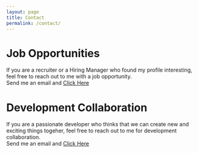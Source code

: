 ```yaml
---
layout: page
title: Contact
permalink: /contact/
---
```


# Job Opportunities 
If you are a recruiter or a Hiring Manager who found my profile interesting, feel free to reach out to me with a job opportunity. 
<br>
Send me an email and [Click Here](mailto:theo.parashkevov@gmail.com?subject=Job%20Opportunity%E2%80%8B&body=Hello%20Teo%2C%0D%0A%0D%0AI%20am%20reaching%20out%20to%20you%2C%20because%20...)

# Development Collaboration 
If you are a passionate developer who thinks that we can create new and exciting things togeher, feel free to reach out to me for development collaboration.
<br>
Send me an email and [Click Here]( mailto:theo.parashkevov@gmail.com?subject=%20Development%20Collaboration&body=Hello%20Teo%2C%0D%0A%0D%0AI%20am%20reaching%20out%20to%20you%2C%20because%20...)
